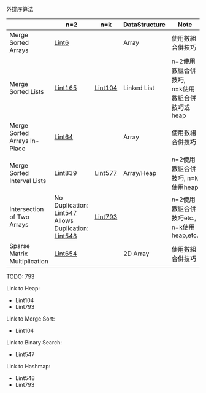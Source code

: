 外排序算法

|  | n=2 | n=k | DataStructure | Note |
|---|---|---|---|---|
| Merge Sorted Arrays | [Lint6](https://github.com/chkao831/Algo_learning_notes/blob/main/ExternalSorting/LintCode_6_Merge-Two-Sorted-Arrays.md) |  | Array | 使用數組合併技巧 |
| Merge Sorted Lists | [Lint165](https://github.com/chkao831/Algo_learning_notes/blob/main/ExternalSorting/LintCode_165_Merge-Two-Sorted-Lists.md) | [Lint104](https://github.com/chkao831/Algo_learning_notes/blob/main/ExternalSorting/LintCode_104_Merge-K-Sorted-Lists.md#2-%E5%85%A9%E5%85%A9%E6%AD%B8%E4%BD%B5-pairwise-merge-non-recursive) | Linked List | n=2使用數組合併技巧, <br/>n=k使用數組合併技巧或heap |
| Merge Sorted Arrays In-Place | [Lint64](https://github.com/chkao831/Algo_learning_notes/blob/main/ExternalSorting/LintCode_64_Merge-Sorted-Array.md) |  | Array | 使用數組合併技巧 |
| Merge Sorted Interval Lists | [Lint839](https://github.com/chkao831/Algo_learning_notes/blob/main/ExternalSorting/LintCode_839_Merge-Two-Sorted-Interval-Lists.md) | [Lint577](https://github.com/chkao831/Algo_learning_notes/blob/main/ExternalSorting/LintCode_577_Merge-K-Sorted-Interval-Lists.md) | Array/Heap | n=2使用數組合併技巧, n=k使用heap |
| Intersection of Two Arrays| No Duplication: [Lint547](https://github.com/chkao831/Algo_learning_notes/blob/main/ExternalSorting/LintCode_547_Intersection-of-Two-Arrays.md#2-two-in-place-sorts--two-pointers-%E6%95%B8%E7%B5%84%E5%90%88%E4%BD%B5) <br/> Allows Duplication: [Lint548](https://github.com/chkao831/Algo_learning_notes/blob/main/ExternalSorting/LintCode_548_Intersection-of-Two-Arrays-II.md#2-two-in-place-sorts--two-pointers-%E6%95%B8%E7%B5%84%E5%90%88%E4%BD%B5)| [Lint793](https://github.com/chkao831/Algo_learning_notes/blob/main/ExternalSorting/LintCode_793_Intersection-of-Arrays.md#2-heap) |  | n=2使用數組合併技巧etc.,<br/> n=k使用heap,etc. |
| Sparse Matrix Multiplication | [Lint654](https://github.com/chkao831/Algo_learning_notes/blob/main/ExternalSorting/LintCode_654_Sparse-Matrix-Multiplication.md) |  | 2D Array | 使用數組合併技巧 |


TODO: 793

Link to Heap:
- Lint104
- Lint793

Link to Merge Sort:
- Lint104

Link to Binary Search:
- Lint547

Link to Hashmap:
- Lint548
- Lint793
